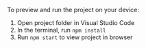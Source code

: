 To preview and run the project on your device:
  1) Open project folder in Visual Studio Code</a>
  2) In the terminal, run `npm install`
  3) Run `npm start` to view project in browser
